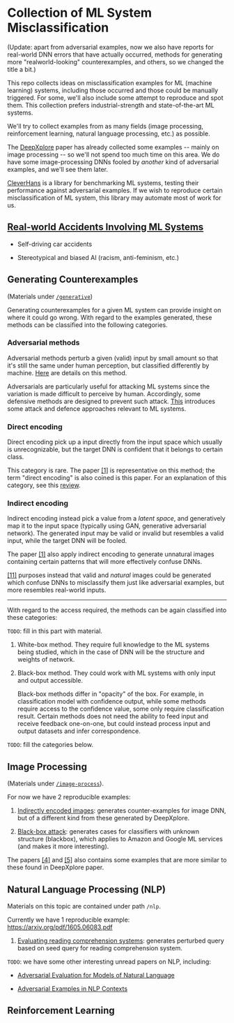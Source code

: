 # Collection of ML System Misclassification

(Update: apart from adversarial examples, now we also have reports for real-world DNN errors that have actually occurred, methods for generating more "realworld-looking" counterexamples, and others, so we changed the title a bit.)

This repo collects ideas on misclassification examples for ML (machine learning) systems, including those occurred and those could be manually triggered. For some, we'll also include some attempt to  reproduce and spot them. This collection prefers industrial-strength and state-of-the-art ML systems.

We'll try to collect examples from as many fields (image processing, reinforcement learning, natural language processing, etc.) as possible. 

The [DeepXplore](https://dl.acm.org/citation.cfm?id=3132785) paper has already collected some examples -- mainly on image processing -- so we'll not spend too much time on this area. We do have some image-processing DNNs fooled by *another* kind of adversarial examples, and we'll see them later.

[CleverHans](https://github.com/tensorflow/cleverhans) is a library for benchmarking ML systems, testing their performance against adversarial examples. If we wish to reproduce certain misclassification of ML system, this library may automate most of work for us.

## [Real-world Accidents Involving ML Systems](./ML-accidents.md)

- Self-driving car accidents

- Stereotypical and biased AI (racism, anti-feminism, etc.)

## Generating Counterexamples

(Materials under [`/generative`](generative/))

Generating counterexamples for a given ML system can provide insight on where it could go wrong. With regard to the examples generated, these methods can be classified into the following categories.

### Adversarial methods

Adversarial methods perturb a given (valid) input by small amount so that it's still the same under human perception, but classified differently by machine. [Here](generative/explaining-adversarial.md) are details on this method.

Adversarials are particularly useful for attacking ML systems since the variation is made difficult to perceive by human. Accordingly, some defensive methods are designed to prevent such attack. [This](generative/ML-attack-defence.md) introduces some attack and defence approaches relevant to ML systems.

### Direct encoding

Direct encoding pick up a input directly from the input space which usually is unrecognizable, but the target DNN is confident that it belongs to certain class. 

This category is rare. The paper [[1]](image-process/dnn-fooling-1412.1897.pdf) is representative on this method; the term "direct encoding" is also coined is this paper. For an explanation of this category, see this [review](./review/dnn-fooling.md).

### Indirect encoding

Indirect encoding instead pick a value from a *latent space*, and generatively map it to the input space (typically using GAN, generative adversarial network). The generated input may be valid or invalid but resembles a valid input, while the target DNN will be fooled.

The paper [[1]](image-process/dnn-fooling-1412.1897.pdf) also apply indirect encoding to generate unnatural images containing certain patterns that will more effectively confuse DNNs. 

[[11]](https://arxiv.org/pdf/1710.11342.pdf) purposes instead that valid and *natural* images could be generated which confuse DNNs to misclassify them just like adversarial examples, but more resembles real-world inputs.

---

With regard to the access required, the methods can be again classified into these categories:

`TODO`: fill in this part with material.

1. White-box method. They require full knowledge to the ML systems being studied, which in the case of DNN will be the structure and weights of network.

1. Black-box method. They could work with ML systems with only input and output accessible. 

    Black-box methods differ in "opacity" of the box. For example, in classification model with confidence output, while some methods require access to the confidence value, some only require classification result. Certain methods does not need the ability to feed input and receive feedback one-on-one, but could instead process input and output datasets and infer correspondence. 

`TODO`: fill the categories below.
## Image Processing

(Materials under [`/image-process`](image-process/)).

For now we have 2 reproducible examples:

1. [Indirectly encoded images](image-process/indirectly-encoded-images.md): generates counter-examples for image DNN, but of a different kind from these generated by DeepXplore.

2. [Black-box attack](image-process/black-box-attack.md): generates cases for classifiers with unknown structure (blackbox), which applies to Amazon and Google ML services (and makes it more interesting).

The papers [[4]](https://arxiv.org/pdf/1412.6572.pdf) and [[5]](https://arxiv.org/pdf/1607.02533.pdf) also contains some examples that are more similar to these found in DeepXplore paper.

## Natural Language Processing (NLP)

Materials on this topic are contained under path `/nlp`.

Currently we have 1 reproducible example:
https://arxiv.org/pdf/1605.06083.pdf
1. [Evaluating reading comprehension systems](nlp/eval-reading-system.md): generates perturbed query based on seed query for reading comprehension system. 

`TODO`: we have some other interesting unread papers on NLP, including: 

* [Adversarial Evaluation for Models of Natural Language](https://pdfs.semanticscholar.org/94a8/30c18aee5263a22bfc3cfde7f03e455f2312.pdf)

* [Adversarial Examples in NLP Contexts](https://nlp.stanford.edu/courses/cs224n/2015/reports/29.pdf)

## Reinforcement Learning